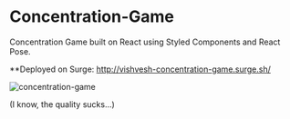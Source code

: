 # Concentration-Game

Concentration Game built on React using Styled Components and React Pose.

**Deployed on Surge: http://vishvesh-concentration-game.surge.sh/

![concentration-game](https://user-images.githubusercontent.com/22243137/49900357-5a5d4400-fe84-11e8-8c58-245e681209bb.gif)

(I know, the quality sucks...)
